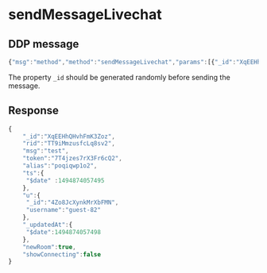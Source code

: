 # sendMessageLivechat

## DDP message

```javascript
{"msg":"method","method":"sendMessageLivechat","params":[{"_id":"XqEEHhQHvhFmK3Zoz","rid":"TT9iMmzusfcLq8sv2","msg":"test","token":"7T4jzes7rX3Fr6cQ2"}],"id":"11"}
```

The property `_id` should be generated randomly before sending the message.

## Response

```javascript
{
    "_id":"XqEEHhQHvhFmK3Zoz",
    "rid":"TT9iMmzusfcLq8sv2",
    "msg":"test",
    "token":"7T4jzes7rX3Fr6cQ2",
    "alias":"poqiqwp1o2",
    "ts":{
     "$date" :1494874057495
    },
    "u":{
     "_id":"4Zo8JcXynkMrXbFMN",
     "username":"guest-82"
    },
    "_updatedAt":{
     "$date":1494874057498
    },
    "newRoom":true,
    "showConnecting":false
}
```
